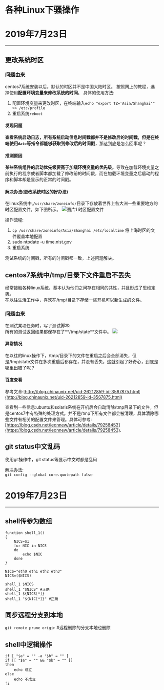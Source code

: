 # 各种Linux下骚操作

# 2019年7月23日
---------------------------------------------

## 更改系统时区

### 问题由来
centos7系统安装以后，默认的时区并不是中国大陆时区。
按照网上的教程，选择使用**配置环境变量来修改系统的时间**。
具体的使用方法:  
1. 配置环境变量来更改时区，在终端输入```echo "export TZ='Asia/Shanghai'" >> /etc/profile```
2. 重启系统`reboot`

#### 发现问题  
**查看系统启动日志，所有系统启动信息时间戳都并不是修改后的时间戳，但是在终端使用`date`等指令都能够获取到修改后的时间戳**，那这到底是怎么回事呢？  

#### 推测原因
**某些系统组件的启动优先级要高于加载环境变量的优先级**。导致在加载环境变量之前执行的程序或者脚本都加载了修改前的时间戳，而在加载环境变量之后启动的程序和脚本却是显示的正常的时间戳。

#### 解决办法(更改系统时区的好办法)
在linux系统中,`/usr/share/zoneinfo/`目录下存放着世界上各大洲一些重要地方的时区配置文件，如下图所示。
![图片1 时区配置文件](https://i.imgur.com/UWq5Bn4.jpg)

操作流程:   
1. `cp /usr/share/zoneinfo/Asia/Shanghai /etc/localtime` 将上海时区的文件覆盖本地配置  
2. sudo ntpdate -u time.nist.gov
3. 重启系统

测试系统的时间戳，所有的时间戳都一致，上述问题解决。

## centos7系统中/tmp/目录下文件重启不丢失
经常接触各种linux系统，基本认为他们之间存在相同的共性，并且形成了思维定势。  
在以往生活工作中，喜欢在/tmp/目录下存储一些开机可以新生成的文件。

### 问题由来
在测试某项任务时，写了测试脚本:  
所有的测试返回结果都保存在了**/tmp/state**文件中。
![](https://i.imgur.com/Nudj3dK.jpg)

#### 异常情况
在以往的linux操作下，/tmp/目录下的文件在重启之后会全部消失，但是/tmp/state文件在多次重启后都存在，并没有丢失，这就引起了好奇心，到底是哪里出错了呢？

#### 百度查看
参考文章:[http://blog.chinaunix.net/uid-26212859-id-3567875.html](http://blog.chinaunix.net/uid-26212859-id-3567875.html)

查看到一些信息:ubuntu和solaris系统在开机后会自动清除/tmp目录下的文件。但是centos7中有特殊的处理方式，并不是/tmp下所有文件都会被清理，具体清除哪些文件有相关的配置文件来管理。具体可参考:[https://blog.csdn.net/leonnew/article/details/79258453](https://blog.csdn.net/leonnew/article/details/79258453).

## git status中文乱码
使用git操作中，git status等显示中文时都是乱码

解决办法:   
`git config --global core.quotepath false`

# 2019年7月23日
------------------------------------------------

## shell传参为数组

    function shell_1()
	{	
		NICS=$1
		for NIC in NICS
		do
			echo $NIC
		done 
	}

	NICS="eth0 eth1 eth2 eth3"
	NICS=($NICS)
	
	shell_1 $NICS
	shell_1 "$NICS"	#正确
	shell_1 ${NICS[*]}
	shell_1 "${NIC[*]}"	#正确

## 同步远程分支到本地
`git remote prune origin` #远程删除的分支本地也删除

## shell中逻辑操作
	
	if [ "$a" = "" -a "$b" = "" ]
	if [[ "$a" = "" && "$b" = "" ]]
	then
		echo 成立 
	else
		echo 不成立
	fi